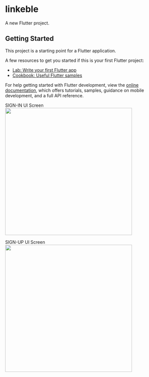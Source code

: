 # linkeble

A new Flutter project.

## Getting Started

This project is a starting point for a Flutter application.

A few resources to get you started if this is your first Flutter project:

- [Lab: Write your first Flutter app](https://docs.flutter.dev/get-started/codelab)
- [Cookbook: Useful Flutter samples](https://docs.flutter.dev/cookbook)

For help getting started with Flutter development, view the
[online documentation](https://docs.flutter.dev/), which offers tutorials,
samples, guidance on mobile development, and a full API reference.

SIGN-IN UI Screen
<img src="https://user-images.githubusercontent.com/117645470/200338299-2e23216c-b7ac-4ba4-b391-173833453f86.png" width="408">

SIGN-UP UI Screen
<img src="https://user-images.githubusercontent.com/117645470/200339211-216ff2c5-4245-4a50-bbd0-1aa5f9cc92a0.png" width="408">
